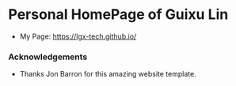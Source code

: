 Personal HomePage of Guixu Lin
=====
- My Page: https://lgx-tech.github.io/

### Acknowledgements
- Thanks Jon Barron for this amazing website template.
